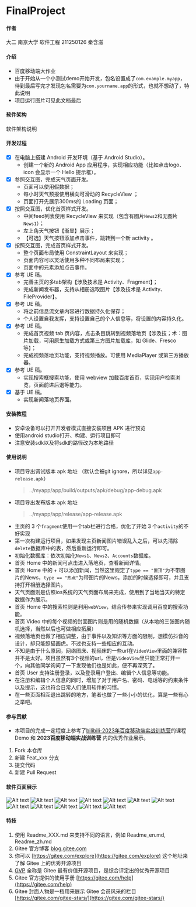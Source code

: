 # FinalProject

#### 作者
大二 南京大学 软件工程 211250126 秦含滋
#### 介绍
- 百度移动端大作业
- 由于开始从一个小测试demo开始开发，包名设置成了`com.example.myapp`，待到最后写完才发现包名需要为`com.yourname.app`的形式，也就不想动了，特此说明
- 项目运行图片可见此文档最后

#### 软件架构
软件架构说明


#### 开发过程
- [x] 在电脑上搭建 Android 开发环境（基于 Android Studio）。
  - 创建一个新的 Android App 应用程序，实现相应功能（比如点击logo、icon 会显示一个 Hello 提示框）。
- [x] 参照交互图，完成天气页面开发。
  - 页面可以使用假数据；
  - 每小时天气预报使用横向可滑动的 RecycleView ；
  - 页面打开先展示300ms的 Loading 页面；
- [x] 按照交互图，优化首页样式开发。
  - 中间feed列表使用 RecycleView 来实现（包含有图片`News2`和无图片`News1`）；
  - 左上角天气按钮【渐显】展示；
  - 【可选】天气按钮添加点击事件，跳转到一个新 activity 。
- [x] 按照交互图，完成首页样式开发。
    - 整个页面布局使用 ConstraintLayout 来实现；
    - 页面内容可以灵活使用多种不同布局来实现；
    - 页面中的元素添加点击事件。
- [x] 参考 UE 稿。
  - 完善主页的多tab架构【涉及技术是 Activity、Fragment】；
  - 完成新闻发布器，支持从相册选取图片【涉及技术是 Activity、FileProvider】。
- [x] 参考 UE 稿。
  - 将之前信息流文章内容进行数据持久化保存；
  - 个人设置自我发挥，支持设置自己的个人信息等，将设置的内容持久化。
- [x] 参考 UE 稿。
  - 完成首页视频 tab 页内容，点击条目跳转到视频落地页【涉及技；术：图片加载，可用原生加载方式或第三方图片加载库，如 Glide、Fresco 等】；
  - 完成视频落地页功能，支持视频播放。可使用 MediaPlayer 或第三方播放器。
- [x] 参考 UE 稿。
  - 实现搜索框搜索功能，使用 webview 加载百度首页，实现用户检索浏览，页面前进后退等能力。
- [x] 基于 UE 稿。
  - 实现新闻落地页界面。
#### 安装教程
- 安卓设备可以打开开发者模式直接安装项目 APK 进行预览
- 使用android studio打开、构建、运行项目即可
- 注意安装sdk以及将sdk的路径改为本地路径

#### 使用说明
- 项目导出调试版本 apk 地址 （默认会被git ignore，所以详见`app-release.apk`）
  > ../myapp/app/build/outputs/apk/debug/app-debug.apk
- 项目导出发布版本 apk 地址 
  > ../myapp/app/release/app-release.apk
- 主页的 3 个`fragment`使用一个tab栏进行合格，优化了开始 3 个`activity`的不好实现
- 第一次构建运行项目，如果发现主页新闻图片错误乱入之后，可以先清除`delete`数据库中的表，然后重新运行即可。
- 初始化数据库：依次初始化`News1`、`News2`、`Accounts`数据库。
- 首页 Home 中的新闻可点击进入落地页，查看新闻详情。
- 首页 Home 中的 + 可以添加新闻，当然这里规定了`type == "置顶"`为不带图片的News，`type == "热点"`为带图片的News，添加的时候选择即可，并且支持打开相册选择图片。
- 天气页面则是仿照ios系统的天气页面布局来完成，使用到了当地当天的特定数据作为展示。
- 首页 Home 中的搜索栏则是利用`webView`，结合传参来实现调用百度的搜索功能。
- 首页 Video 中的每个视频的封面图片则是用的随机数据（从本地的三张图内随机选择，当然以后也可做相应拓展）
- 视频落地页也做了相应调整，由于事件以及知识等方面的限制，想模仿抖音的设计，却只能照猫画虎。不过也支持一些相应的互动。
- 不知是由于什么原因，网络图床、视频床的一些url在`VideoView`里面的兼容性并不是太好。项目虽然有3个视频的url，但是`VideoView`里只能正常打开一个，向其他同学询问了一下发现他们也是如此，便不再深究了。
- 首页 User 支持注册登录，以及登录用户登出、编辑个人信息等功能。
- 在注册和编辑个人信息的同时，增加了对于用户名、密码、电话等的约束条件以及提示，这也符合日常人们使用软件的习惯。
- 在一些页面相互退出跳转的地方，笔者也做了一些小小的优化，算是一些有心之举吧。

#### 参与贡献
- 本项目的完成一定程度上参考了[bilibili-2023年百度移动端实战训练营](https://www.bilibili.com/video/BV1KW4y1o7sw/?spm_id_from=333.788&vd_source=21694b6c9f9a10f279227c0070e4ce38)的课程Demo 和 **2023百度移动端实战训练营** 内的优秀作业展示。
1.  Fork 本仓库
2.  新建 Feat_xxx 分支
3.  提交代码
4.  新建 Pull Request

#### 软件页面展示
![Alt text](imgs/image.png)
![Alt text](imgs/image-1.png)
![Alt text](imgs/image-2.png)
![Alt text](imgs/image-0.png)
![Alt text](imgs/image-3.png)
![Alt text](imgs/image-4.png)
![Alt text](imgs/image-5.png)
![Alt text](imgs/image-6.png)
![Alt text](imgs/image-10.png)
![Alt text](imgs/image-7.png)
![Alt text](imgs/image-8.png)
![Alt text](imgs/image-9.png)    


#### 特技

1.  使用 Readme\_XXX.md 来支持不同的语言，例如 Readme\_en.md, Readme\_zh.md
2.  Gitee 官方博客 [blog.gitee.com](https://blog.gitee.com)
3.  你可以 [https://gitee.com/explore](https://gitee.com/explore) 这个地址来了解 Gitee 上的优秀开源项目
4.  [GVP](https://gitee.com/gvp) 全称是 Gitee 最有价值开源项目，是综合评定出的优秀开源项目
5.  Gitee 官方提供的使用手册 [https://gitee.com/help](https://gitee.com/help)
6.  Gitee 封面人物是一档用来展示 Gitee 会员风采的栏目 [https://gitee.com/gitee-stars/](https://gitee.com/gitee-stars/)

